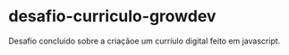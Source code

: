 # desafio-curriculo-growdev

Desafio concluido sobre a criaçãoe um curríulo digital feito em javascript. 
